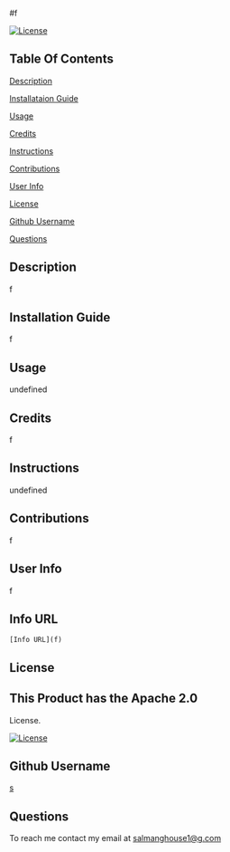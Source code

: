 #f

[![License](https://img.shields.io/badge/License-Apache%202.0-blue.svg)](https://opensource.org/licenses/Apache-2.0)

## Table Of Contents

[Description](##description)

[Installataion Guide](##installation-guide)

[Usage](##usage)

[Credits](##credits)

[Instructions](##instructions)

[Contributions](##contributions)

[User Info](##user-info)

[License](##license)


[Github Username](##github-username)


[Questions](##questions)

## Description
f

## Installation Guide
f

## Usage
undefined

## Credits
f

## Instructions
undefined

## Contributions
f

## User Info
f

## Info URL
    [Info URL](f)

## License

## This Product has the Apache 2.0
License.


[![License](https://img.shields.io/badge/License-Apache%202.0-blue.svg)](https://opensource.org/licenses/Apache-2.0)

## Github Username

[s](https://github.com/s)

## Questions

To reach me contact my email at salmanghouse1@g.com

